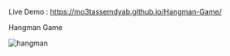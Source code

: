 
Live Demo : https://mo3tassemdyab.github.io/Hangman-Game/

 Hangman Game



![hangman](https://github.com/user-attachments/assets/098f5a64-38c0-407f-a72f-97ce13ccac50)
